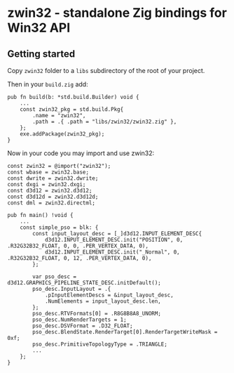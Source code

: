 # zwin32 - standalone Zig bindings for Win32 API

## Getting started

Copy `zwin32` folder to a `libs` subdirectory of the root of your project.

Then in your `build.zig` add:

```zig
pub fn build(b: *std.build.Builder) void {
    ...
    const zwin32_pkg = std.build.Pkg{
        .name = "zwin32",
        .path = .{ .path = "libs/zwin32/zwin32.zig" },
    };
    exe.addPackage(zwin32_pkg);
}
```

Now in your code you may import and use zwin32:

```zig
const zwin32 = @import("zwin32");
const wbase = zwin32.base;
const dwrite = zwin32.dwrite;
const dxgi = zwin32.dxgi;
const d3d12 = zwin32.d3d12;
const d3d12d = zwin32.d3d12d;
const dml = zwin32.directml;

pub fn main() !void {
    ...
    const simple_pso = blk: {
        const input_layout_desc = [_]d3d12.INPUT_ELEMENT_DESC{
            d3d12.INPUT_ELEMENT_DESC.init("POSITION", 0, .R32G32B32_FLOAT, 0, 0, .PER_VERTEX_DATA, 0),
            d3d12.INPUT_ELEMENT_DESC.init("_Normal", 0, .R32G32B32_FLOAT, 0, 12, .PER_VERTEX_DATA, 0),
        };

        var pso_desc = d3d12.GRAPHICS_PIPELINE_STATE_DESC.initDefault();
        pso_desc.InputLayout = .{
            .pInputElementDescs = &input_layout_desc,
            .NumElements = input_layout_desc.len,
        };
        pso_desc.RTVFormats[0] = .R8G8B8A8_UNORM;
        pso_desc.NumRenderTargets = 1;
        pso_desc.DSVFormat = .D32_FLOAT;
        pso_desc.BlendState.RenderTarget[0].RenderTargetWriteMask = 0xf;
        pso_desc.PrimitiveTopologyType = .TRIANGLE;
        ...
    };
}
```
